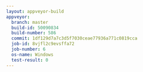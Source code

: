 ```yaml
---
layout: appveyor-build
appveyor:
  branch: master
  build-id: 50090834
  build-number: 586
  commit: 1df129d7a7c3d5f7030ceae77936a771c0819cca
  job-id: 8vjfl2c9evsffa72
  job-number: 6
  os-name: Windows
  test-result: 0
---
```

